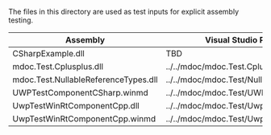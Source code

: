 The files in this directory are used as test inputs for explicit assembly testing.

|Assembly|Visual Studio Project Location|
|---|---|
|CSharpExample.dll|TBD|
|mdoc.Test.Cplusplus.dll|../../mdoc/mdoc.Test.Cplusplus|
|mdoc.Test.NullableReferenceTypes.dll|../../mdoc/mdoc.Test/NullableReferenceTypesTests|
|UWPTestComponentCSharp.winmd|../../mdoc/mdoc.Test/UWPTestComponentCSharp|
|UwpTestWinRtComponentCpp.dll|../../mdoc/mdoc.Test/UwpTestWinRtComponentCpp|
|UwpTestWinRtComponentCpp.winmd|../../mdoc/mdoc.Test/UwpTestWinRtComponentCpp|

